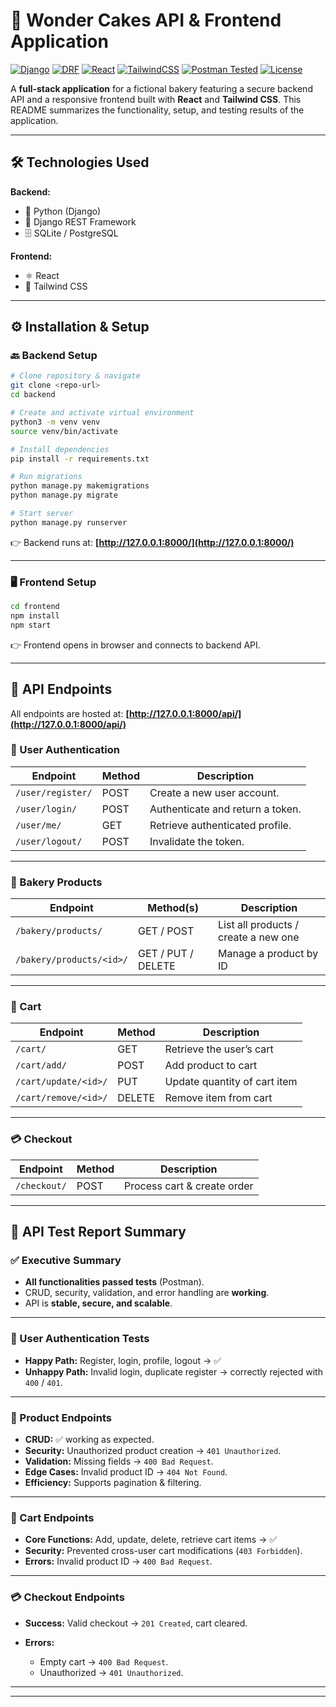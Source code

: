 # 🍰 Wonder Cakes API & Frontend Application

[![Django](https://img.shields.io/badge/Backend-Django-green?logo=django)](https://www.djangoproject.com/)
[![DRF](https://img.shields.io/badge/API-Django%20REST%20Framework-red?logo=django)](https://www.django-rest-framework.org/)
[![React](https://img.shields.io/badge/Frontend-React-blue?logo=react)](https://react.dev/)
[![TailwindCSS](https://img.shields.io/badge/Styling-TailwindCSS-38B2AC?logo=tailwindcss)](https://tailwindcss.com/)
[![Postman Tested](https://img.shields.io/badge/Tests-Passed-orange?logo=postman)](https://www.postman.com/)
[![License](https://img.shields.io/badge/License-MIT-yellow)](./LICENSE)

A **full-stack application** for a fictional bakery featuring a secure backend API and a responsive frontend built with **React** and **Tailwind CSS**.
This README summarizes the functionality, setup, and testing results of the application.

---

## 🛠️ Technologies Used

**Backend:**

* 🐍 Python (Django)
* 🔌 Django REST Framework
* 🗄️ SQLite / PostgreSQL

**Frontend:**

* ⚛️ React
* 🎨 Tailwind CSS

---

## ⚙️ Installation & Setup

### 🔙 Backend Setup

```bash
# Clone repository & navigate
git clone <repo-url>
cd backend

# Create and activate virtual environment
python3 -m venv venv
source venv/bin/activate

# Install dependencies
pip install -r requirements.txt

# Run migrations
python manage.py makemigrations
python manage.py migrate

# Start server
python manage.py runserver
```

👉 Backend runs at: **[http://127.0.0.1:8000/](http://127.0.0.1:8000/)**

---

### 🖥️ Frontend Setup

```bash
cd frontend
npm install
npm start
```

👉 Frontend opens in browser and connects to backend API.

---

## 🔗 API Endpoints

All endpoints are hosted at: **[http://127.0.0.1:8000/api/](http://127.0.0.1:8000/api/)**

### 👤 User Authentication

| Endpoint          | Method | Description                      |
| ----------------- | ------ | -------------------------------- |
| `/user/register/` | POST   | Create a new user account.       |
| `/user/login/`    | POST   | Authenticate and return a token. |
| `/user/me/`       | GET    | Retrieve authenticated profile.  |
| `/user/logout/`   | POST   | Invalidate the token.            |

---

### 🥐 Bakery Products

| Endpoint                 | Method(s)          | Description                          |
| ------------------------ | ------------------ | ------------------------------------ |
| `/bakery/products/`      | GET / POST         | List all products / create a new one |
| `/bakery/products/<id>/` | GET / PUT / DELETE | Manage a product by ID               |

---

### 🛒 Cart

| Endpoint             | Method | Description                  |
| -------------------- | ------ | ---------------------------- |
| `/cart/`             | GET    | Retrieve the user’s cart     |
| `/cart/add/`         | POST   | Add product to cart          |
| `/cart/update/<id>/` | PUT    | Update quantity of cart item |
| `/cart/remove/<id>/` | DELETE | Remove item from cart        |

---

### 💳 Checkout

| Endpoint     | Method | Description                 |
| ------------ | ------ | --------------------------- |
| `/checkout/` | POST   | Process cart & create order |

---

## 🧪 API Test Report Summary

### ✅ Executive Summary

* **All functionalities passed tests** (Postman).
* CRUD, security, validation, and error handling are **working**.
* API is **stable, secure, and scalable**.

---

### 👤 User Authentication Tests

* **Happy Path:** Register, login, profile, logout → ✅
* **Unhappy Path:** Invalid login, duplicate register → correctly rejected with `400` / `401`.

---

### 🥐 Product Endpoints

* **CRUD:** ✅ working as expected.
* **Security:** Unauthorized product creation → `401 Unauthorized`.
* **Validation:** Missing fields → `400 Bad Request`.
* **Edge Cases:** Invalid product ID → `404 Not Found`.
* **Efficiency:** Supports pagination & filtering.

---

### 🛒 Cart Endpoints

* **Core Functions:** Add, update, delete, retrieve cart items → ✅
* **Security:** Prevented cross-user cart modifications (`403 Forbidden`).
* **Errors:** Invalid product ID → `400 Bad Request`.

---

### 💳 Checkout Endpoints

* **Success:** Valid checkout → `201 Created`, cart cleared.
* **Errors:**

  * Empty cart → `400 Bad Request`.
  * Unauthorized → `401 Unauthorized`.

---

---

